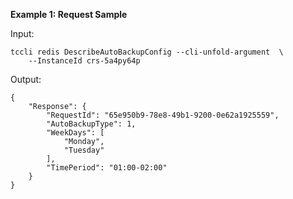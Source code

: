 **Example 1: Request Sample**



Input: 

```
tccli redis DescribeAutoBackupConfig --cli-unfold-argument  \
    --InstanceId crs-5a4py64p
```

Output: 
```
{
    "Response": {
        "RequestId": "65e950b9-78e8-49b1-9200-0e62a1925559",
        "AutoBackupType": 1,
        "WeekDays": [
            "Monday",
            "Tuesday"
        ],
        "TimePeriod": "01:00-02:00"
    }
}
```

